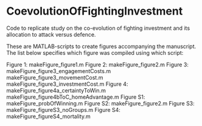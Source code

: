 # CoevolutionOfFightingInvestment
Code to replicate study on the co-evolution of fighting investment and its allocation to attack versus defence.

These are MATLAB-scripts to create figures accompanying the manuscript. The list below specifies which figure was compiled using which script:

Figure 1:  makeFigure_figure1.m
Figure 2:  makeFigure_figure2.m
Figure 3:  makeFigure_figure3_engagementCosts.m
           makeFigure_figure3_movementCost.m
           makeFigure_figure3_investmentCost.m
Figure 4:  makeFigure_figure4a_certaintyToWin.m
           makeFigure_figure4bToC_homeAdvantage.m
Figure S1: makeFigure_probOfWinning.m
Figure S2: makeFigure_figure2.m
Figure S3: makeFigure_figureS3_noGroups.m
Figure S4: makeFigure_figureS4_mortality.m
